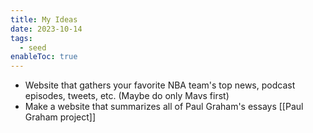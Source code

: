 ```yaml
---
title: My Ideas
date: 2023-10-14
tags:
  - seed
enableToc: true
---
```


- Website that gathers your favorite NBA team's top news, podcast episodes, tweets, etc. (Maybe do only Mavs first)
- Make a website that summarizes all of Paul Graham's essays [[Paul Graham project]]